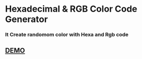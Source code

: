 # Hexadecimal & RGB Color Code Generator
### It Create randomom color with Hexa and Rgb code
## [DEMO](https://moscuet.github.io/HEXA-RGB-COLOR/)
